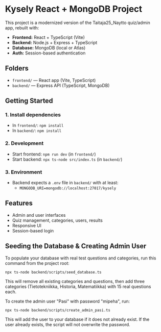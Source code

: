

# Kysely React + MongoDB Project

This project is a modernized version of the Taitaja25_Naytto quiz/admin app, rebuilt with:
- **Frontend:** React + TypeScript (Vite)
- **Backend:** Node.js + Express + TypeScript
- **Database:** MongoDB (local or Atlas)
- **Auth:** Session-based authentication

## Folders
- `frontend/` — React app (Vite, TypeScript)
- `backend/` — Express API (TypeScript, MongoDB)

## Getting Started

### 1. Install dependencies
- In `frontend/`: `npm install`
- In `backend/`: `npm install`

### 2. Development
- Start frontend: `npm run dev` (in `frontend/`)
- Start backend: `npx ts-node src/index.ts` (in `backend/`)

### 3. Environment
- Backend expects a `.env` file in `backend/` with at least:
  - `MONGODB_URI=mongodb://localhost:27017/kysely`

## Features
- Admin and user interfaces
- Quiz management, categories, users, results
- Responsive UI
- Session-based login

## Seeding the Database & Creating Admin User

To populate your database with real test questions and categories, run this command from the project root:

```
npx ts-node backend/scripts/seed_database.ts
```

This will remove all existing categories and questions, then add three categories (Tietotekniikka, Historia, Matematiikka) with 15 real questions each.

To create the admin user "Pasi" with password "mipeha", run:

```
npx ts-node backend/scripts/create_admin_pasi.ts
```

This will add the user to your database if it does not already exist. If the user already exists, the script will not overwrite the password.


